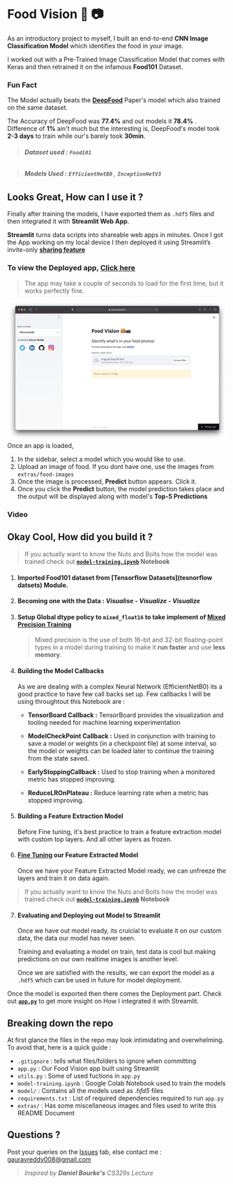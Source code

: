 # Food Vision :hamburger: :camera:

As an introductory project to myself, I built an end-to-end **CNN Image Classification Model** which identifies the food in your image. 

I worked out with a Pre-Trained Image Classification Model that comes with Keras and then retrained it on the infamous **Food101** Dataset.

### Fun Fact 

The Model actually beats the [**DeepFood**](https://arxiv.org/pdf/1606.05675.pdf) Paper's model which also trained on the same dataset.

The Accuracy of DeepFood was **77.4%** and out models it **78.4%** . Difference of **1%** ain't much but the interesting is, DeepFood's model took **2-3 days** to train while our's barely took **30min**.

> ###### **Dataset used :**  **`Food101`**

> ###### **Models Used :** **`EfficientNetB0`** ,  **`InceptionNetV3`**

## Looks Great, How can I use it ?

Finally after training the models, I have exported them as `.hdf5` files and then integrated it with **Streamlit Web App**. 

**Streamlit** turns data scripts into shareable web apps in minutes. 
Once I got the App working on my local device I then deployed it using Streamlit’s invite-only **[sharing feature](https://streamlit.io/sharing)**

### To view the Deployed app, [Click here](https://share.streamlit.io/gauravreddy08/food-vision/main/food-vision/app.py)

> The app may take a couple of seconds to load for the first time, but it works perfectly fine.

![Screenshot 2021-05-29 at 6.01.44 PM](./extras/page.png)
Once an app is loaded, 
1. In the sidebar, select a model which you would like to use.
2. Upload an image of food. If you dont have one, use the images from `extras/food-images`
3. Once the image is processed, **Predict** button appears. Click it.
4. Once you click the **Predict** button, the model prediction takes place and the output will be displayed along with model's **Top-5 Predictions**

###                                                                          Video

## Okay Cool, How did you build it ?

> If you actually want to know the Nuts and Bolts how the model was trained check out **[`model-training.ipynb`]() Notebook**

1. #### Imported Food101 dataset from **[Tensorflow Datasets](tesnorflow datsets)** Module.

2. #### Becoming one with the Data : *Visualise - Visualize - Visualize*

3. #### Setup Global dtype policy to **`mixed_float16`** to take implement of [**Mixed Precision Training**](https://www.tensorflow.org/guide/mixed_precision)

   > Mixed precision is the use of both 16-bit and 32-bit floating-point types in a model during training to make it **run faster** and use **less memory**.

4. #### Building the Model Callbacks 

   As we are dealing with a complex Neural Network (EfficientNetB0) its a good practice to have few call backs set up. Few callbacks I will be using throughtout this Notebook are :

   - **TensorBoard Callback :** TensorBoard provides the visualization and tooling needed for machine learning experimentation

   - **ModelCheckPoint Callback :** Used in conjunction with training  to save a model or weights (in a checkpoint file) at some interval, so the model or weights can be loaded later to continue the training from the state saved.

   - **EarlyStoppingCallback :**  Used to stop training when a monitored metric has stopped improving.

   - **ReduceLROnPlateau :** Reduce learning rate when a metric has stopped improving.

5. #### Building a Feature Extraction Model

   Before Fine tuning, it's best practice to train a feature extraction model with custom top layers. And all other layers as frozen.

6. #### [Fine Tuning](https://www.tensorflow.org/tutorials/images/transfer_learning) our Feature Extracted Model

   Once we have your Feature Extracted Model ready, we can unfreeze the layers and train it on data again.
   
> If you actually want to know the Nuts and Bolts how the model was trained check out **[`model-training.ipynb`]() Notebook**

7. #### Evaluating and Deploying out Model to Streamlit

   Once we have out model ready, its cruicial to evaluate it on our custom data, the data our model has never seen.

   Training and evaluating a model on train, test data is cool but making predictions on our own realtime images is another level.

   Once we are satisfied with the results, we can export the model as a `.hdf5`  which can be used in future for model deployment.

Once the model is exported then there comes the Deployment part. Check out  **[`app.py`](https://github.com/gauravreddy08/food-vision/blob/main/food-vision/app.py)** to get more insight on How I integrated it with Streamlit.

## Breaking down the repo

At first glance the files in the repo may look intimidating and overwhelming. To avoid that, here is a quick guide :

* `.gitignore` : tells what files/folders to ignore when committing
* `app.py`  : Our Food Vision app built using Streamlit
* `utils.py`  : Some of used fuctions in  `app.py`
* `model-training.ipynb`  : Google Colab Notebook used to train the models
* `model/`  : Contains all the models used as *.hfd5* files
* `requirements.txt`  : List of required dependencies required to run `app.py`
* `extras/`  : Has some miscellaneous images and files used to write this README Document

## Questions ?

Post your queries on the [Issues](https://github.com/gauravreddy08/food-vision/issues) tab, else contact me : gauravreddy008@gmail.com



> *Inspired by **Daniel Bourke's** CS329s Lecture*

